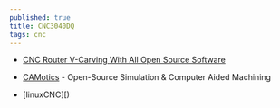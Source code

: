 ```yaml
---
published: true
title: CNC3040DQ
tags: cnc
---
```

- [CNC Router V-Carving With All Open Source Software](https://www.instructables.com/CNC-Router-V-Carving-With-All-Open-Source-Software/)

- [CAMotics](https://camotics.org/) - Open-Source Simulation & Computer Aided Machining
- [linuxCNC][)
